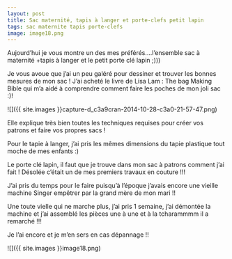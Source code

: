 ```yaml
---
layout: post
title: Sac maternité, tapis à langer et porte-clefs petit lapin
tags: sac maternite tapis porte-clefs
image: image18.png
---
```

Aujourd’hui je vous montre un des mes préférés….l’ensemble sac à maternité +tapis à langer et le petit porte clé lapin ;)))

Je vous avoue que j’ai un peu galéré pour dessiner et trouver les bonnes mesures de mon sac ! J’ai acheté le livre de Lisa Lam : The bag Making Bible qui m’a aidé à comprendre comment faire les poches de mon joli sac :)!

![]({{ site.images }}capture-d_c3a9cran-2014-10-28-c3a0-21-57-47.png)

Elle explique très bien toutes les techniques requises pour créer vos patrons et faire vos propres sacs !

Pour le tapie à langer, j’ai pris les mêmes dimensions du tapie plastique tout moche de mes enfants :)

Le porte clé lapin, il faut que je trouve dans mon sac à patrons comment j’ai fait ! Désolée c’était un de mes premiers travaux en couture !!!

J’ai pris du temps pour le faire puisqu’à l’époque j’avais encore une vieille machine Singer empêtrer par la grand mère de mon mari !!

Une toute vielle qui ne marche plus, j’ai pris 1 semaine, j’ai démontée la machine et j’ai assemblé les pièces une à une et à la tcharammmm il a remarché !!!

Je l’ai encore et je m’en sers en cas dépannage !!

![]({{ site.images }}image18.png)